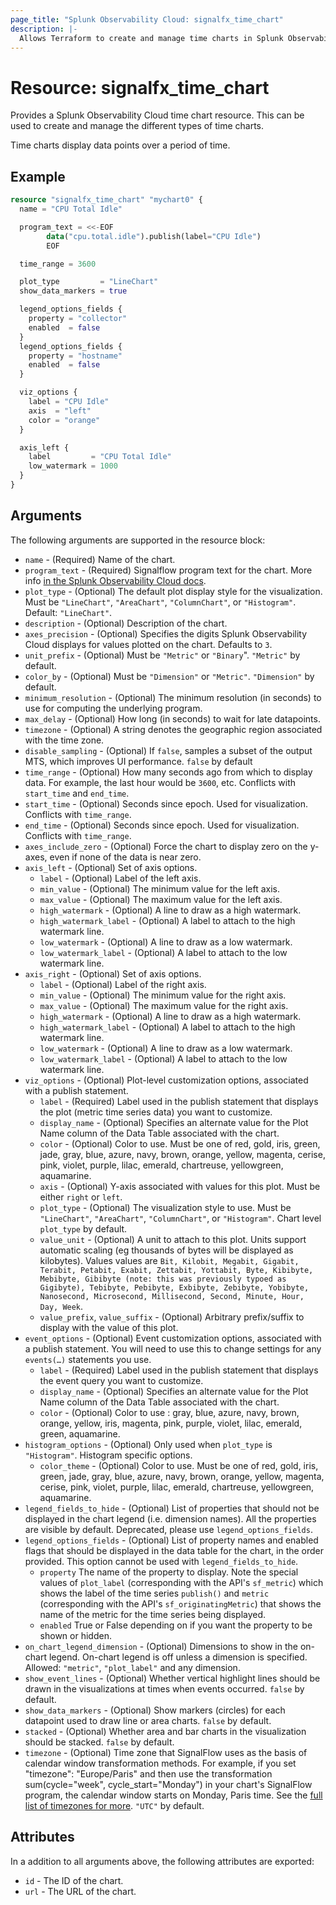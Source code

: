 ```yaml
---
page_title: "Splunk Observability Cloud: signalfx_time_chart"
description: |-
  Allows Terraform to create and manage time charts in Splunk Observability Cloud
---
```


# Resource: signalfx_time_chart

Provides a Splunk Observability Cloud time chart resource. This can be used to create and manage the different types of time charts.

Time charts display data points over a period of time.

## Example

```terraform
resource "signalfx_time_chart" "mychart0" {
  name = "CPU Total Idle"

  program_text = <<-EOF
        data("cpu.total.idle").publish(label="CPU Idle")
        EOF

  time_range = 3600

  plot_type         = "LineChart"
  show_data_markers = true

  legend_options_fields {
    property = "collector"
    enabled  = false
  }
  legend_options_fields {
    property = "hostname"
    enabled  = false
  }

  viz_options {
    label = "CPU Idle"
    axis  = "left"
    color = "orange"
  }

  axis_left {
    label         = "CPU Total Idle"
    low_watermark = 1000
  }
}
```

## Arguments

The following arguments are supported in the resource block:

* `name` - (Required) Name of the chart.
* `program_text` - (Required) Signalflow program text for the chart. More info [in the Splunk Observability Cloud docs](https://dev.splunk.com/observability/docs/signalflow/).
* `plot_type` - (Optional) The default plot display style for the visualization. Must be `"LineChart"`, `"AreaChart"`, `"ColumnChart"`, or `"Histogram"`. Default: `"LineChart"`.
* `description` - (Optional) Description of the chart.
* `axes_precision` - (Optional) Specifies the digits Splunk Observability Cloud displays for values plotted on the chart. Defaults to `3`.
* `unit_prefix` - (Optional) Must be `"Metric"` or `"Binary`". `"Metric"` by default.
* `color_by` - (Optional) Must be `"Dimension"` or `"Metric"`. `"Dimension"` by default.
* `minimum_resolution` - (Optional) The minimum resolution (in seconds) to use for computing the underlying program.
* `max_delay` - (Optional) How long (in seconds) to wait for late datapoints.
* `timezone` - (Optional) A string denotes the geographic region associated with the time zone.
* `disable_sampling` - (Optional) If `false`, samples a subset of the output MTS, which improves UI performance. `false` by default
* `time_range` - (Optional) How many seconds ago from which to display data. For example, the last hour would be `3600`, etc. Conflicts with `start_time` and `end_time`.
* `start_time` - (Optional) Seconds since epoch. Used for visualization. Conflicts with `time_range`.
* `end_time` - (Optional) Seconds since epoch. Used for visualization. Conflicts with `time_range`.
* `axes_include_zero` - (Optional) Force the chart to display zero on the y-axes, even if none of the data is near zero.
* `axis_left` - (Optional) Set of axis options.
  * `label` - (Optional) Label of the left axis.
  * `min_value` - (Optional) The minimum value for the left axis.
  * `max_value` - (Optional) The maximum value for the left axis.
  * `high_watermark` - (Optional) A line to draw as a high watermark.
  * `high_watermark_label` - (Optional) A label to attach to the high watermark line.
  * `low_watermark` - (Optional) A line to draw as a low watermark.
  * `low_watermark_label` - (Optional) A label to attach to the low watermark line.
* `axis_right` - (Optional) Set of axis options.
  * `label` - (Optional) Label of the right axis.
  * `min_value` - (Optional) The minimum value for the right axis.
  * `max_value` - (Optional) The maximum value for the right axis.
  * `high_watermark` - (Optional) A line to draw as a high watermark.
  * `high_watermark_label` - (Optional) A label to attach to the high watermark line.
  * `low_watermark` - (Optional) A line to draw as a low watermark.
  * `low_watermark_label` - (Optional) A label to attach to the low watermark line.
* `viz_options` - (Optional) Plot-level customization options, associated with a publish statement.
  * `label` - (Required) Label used in the publish statement that displays the plot (metric time series data) you want to customize.
  * `display_name` - (Optional) Specifies an alternate value for the Plot Name column of the Data Table associated with the chart.
  * `color` - (Optional) Color to use. Must be one of red, gold, iris, green, jade, gray, blue, azure, navy, brown, orange, yellow, magenta, cerise, pink, violet, purple, lilac, emerald, chartreuse, yellowgreen, aquamarine.
  * `axis` - (Optional) Y-axis associated with values for this plot. Must be either `right` or `left`.
  * `plot_type` - (Optional) The visualization style to use. Must be `"LineChart"`, `"AreaChart"`, `"ColumnChart"`, or `"Histogram"`. Chart level `plot_type` by default.
  * `value_unit` - (Optional) A unit to attach to this plot. Units support automatic scaling (eg thousands of bytes will be displayed as kilobytes). Values values are `Bit, Kilobit, Megabit, Gigabit, Terabit, Petabit, Exabit, Zettabit, Yottabit, Byte, Kibibyte, Mebibyte, Gibibyte (note: this was previously typoed as Gigibyte), Tebibyte, Pebibyte, Exbibyte, Zebibyte, Yobibyte, Nanosecond, Microsecond, Millisecond, Second, Minute, Hour, Day, Week`.
  * `value_prefix`, `value_suffix` - (Optional) Arbitrary prefix/suffix to display with the value of this plot.
* `event_options` - (Optional) Event customization options, associated with a publish statement. You will need to use this to change settings for any `events(…)` statements you use.
  * `label` - (Required) Label used in the publish statement that displays the event query you want to customize.
  * `display_name` - (Optional) Specifies an alternate value for the Plot Name column of the Data Table associated with the chart.
  * `color` - (Optional) Color to use : gray, blue, azure, navy, brown, orange, yellow, iris, magenta, pink, purple, violet, lilac, emerald, green, aquamarine.
* `histogram_options` - (Optional) Only used when `plot_type` is `"Histogram"`. Histogram specific options.
  * `color_theme` - (Optional) Color to use. Must be one of red, gold, iris, green, jade, gray, blue, azure, navy, brown, orange, yellow, magenta, cerise, pink, violet, purple, lilac, emerald, chartreuse, yellowgreen, aquamarine.
* `legend_fields_to_hide` - (Optional) List of properties that should not be displayed in the chart legend (i.e. dimension names). All the properties are visible by default. Deprecated, please use `legend_options_fields`.
* `legend_options_fields` - (Optional) List of property names and enabled flags that should be displayed in the data table for the chart, in the order provided. This option cannot be used with `legend_fields_to_hide`.
  * `property` The name of the property to display. Note the special values of `plot_label` (corresponding with the API's `sf_metric`) which shows the label of the time series `publish()` and `metric` (corresponding with the API's `sf_originatingMetric`) that shows the name of the metric for the time series being displayed.
  * `enabled` True or False depending on if you want the property to be shown or hidden.
* `on_chart_legend_dimension` - (Optional) Dimensions to show in the on-chart legend. On-chart legend is off unless a dimension is specified. Allowed: `"metric"`, `"plot_label"` and any dimension.
* `show_event_lines` - (Optional) Whether vertical highlight lines should be drawn in the visualizations at times when events occurred. `false` by default.
* `show_data_markers` - (Optional) Show markers (circles) for each datapoint used to draw line or area charts. `false` by default.
* `stacked` - (Optional) Whether area and bar charts in the visualization should be stacked. `false` by default.
* `timezone` - (Optional) Time zone that SignalFlow uses as the basis of calendar window transformation methods. For example, if you set "timezone": "Europe/Paris" and then use the transformation sum(cycle="week", cycle_start="Monday") in your chart's SignalFlow program, the calendar window starts on Monday, Paris time. See the [full list of timezones for more](https://dev.splunk.com/observability/docs/signalflow/). `"UTC"` by default.

## Attributes

In a addition to all arguments above, the following attributes are exported:

* `id` - The ID of the chart.
* `url` - The URL of the chart.
